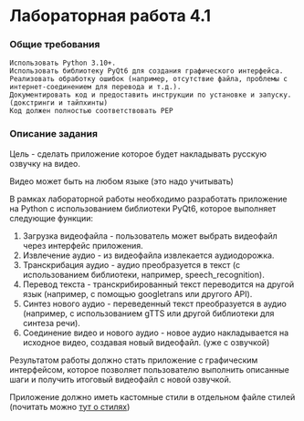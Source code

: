 # Лабораторная работа 4.1

### Общие требования

    Использовать Python 3.10+.
    Использовать библиотеку PyQt6 для создания графического интерфейса.
    Реализовать обработку ошибок (например, отсутствие файла, проблемы с интернет-соединением для перевода и т.д.).
    Документировать код и предоставить инструкции по установке и запуску. (докстринги и тайпхинты)
    Код должен полностью соответствовать PEP

### Описание задания
Цель - сделать приложение которое будет накладывать русскую озвучку на видео. 

Видео может быть на любом языке (это надо учитывать)

В рамках лабораторной работы необходимо разработать приложение на Python с использованием библиотеки PyQt6, которое выполняет следующие функции:

1) Загрузка видеофайла - пользователь может выбрать видеофайл через интерфейс приложения.
2) Извлечение аудио - из видеофайла извлекается аудиодорожка.
3) Транскрибация аудио - аудио преобразуется в текст (с использованием библиотеки, например, speech_recognition).
4) Перевод текста - транскрибированный текст переводится на другой язык (например, с помощью googletrans или другого API).
5) Синтез нового аудио - переведенный текст преобразуется в аудио (например, с использованием gTTS или другой библиотеки для синтеза речи).
6) Соединение видео и нового аудио - новое аудио накладывается на исходное видео, создавая новый видеофайл. (уже с озвучкой)

Результатом работы должно стать приложение с графическим интерфейсом, которое позволяет пользователю выполнить описанные шаги и получить итоговый видеофайл с новой озвучкой.

Приложение должно иметь кастомные стили в отдельном файле стилей (почитать можно [тут о стилях](https://doc.qt.io/qtforpython-6/tutorials/basictutorial/widgetstyling.html))

